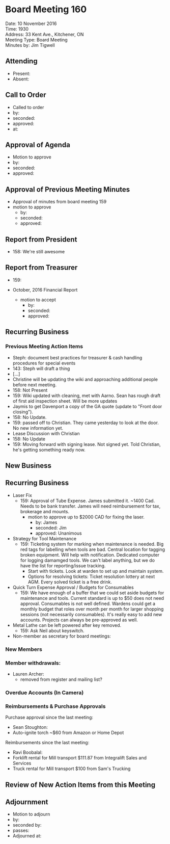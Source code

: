 # Board Meeting 160

Date: 10 November 2016  
Time: 1930  
Address: 33 Kent Ave., Kitchener, ON  
Meeting Type: Board Meeting  
Minutes by: Jim Tigwell

## Attending
* Present:
* Absent:

## Call to Order
* Called to order
 * by:
 * seconded:
 * approved:
 * at:

## Approval of Agenda
* Motion to approve
 * by:
 * seconded:
 * approved:

## Approval of Previous Meeting Minutes  

* Approval of minutes from board meeting 159
 * motion to approve
     * by:
     * seconded:
     * approved:

## Report from President
 * 158: We're still awesome

## Report from Treasurer
 * 159:

* October, 2016 Financial Report
  * motion to accept
     * by:
     * seconded:
     * approved:

## Recurring Business

### Previous Meeting Action Items
* Steph: document best practices for treasurer & cash handling procedures for special events
 * 143: Steph will draft a thing
 * [...]
* Christine will be updating the wiki and approaching additional people before next meeting.
 * 158: Not Present
 * 159: Wiki updated with cleaning, met with Aarno. Sean has rough draft of first aid inspection sheet. Will be more updates
* Jaymis to get Davenport a copy of the GA quote (update to "Front door closing").
 * 158: No Update.
 * 159: passed off to Christian. They came yesterday to look at the door. No new information yet.
* Lease Discussion with Christian
 * 158: No Update
 * 159: Moving forward with signing lease. Not signed yet. Told Christian, he's getting something ready now.

## New Business


## Recurring Business

 * Laser Fix
    * 159: Approval of Tube Expense. James submitted it. ~1400 Cad. Needs to be bank transfer. James will need reimbursement for tax, brokerage and mounts.
      * motion to approve up to $2000 CAD for fixing the laser.
        * by: James
        * seconded: Jim  
        * approved: Unanimous
  * Strategy for Tool Maintenance
    * 159: Ticketing system for marking when maintenance is needed. Big red tags for labelling when tools are bad. Central location for tagging broken equipment. Will help with notification. Dedicated computer for logging damamged tools. We can't label anything, but we do have the list for reporting/issue tracking.
      * Start with tickets. Look at warden to set up and maintain system.
      * Options for resolving tickets: Ticket resolution lottery at next AGM. Every solved ticket is a free drink.
  * Quick Turn Expense Approval / Budgets for Consumables
    * 159: We have enough of a buffer that we could set aside budgets for maintenance and tools. Current standard is up to $50 does not need approval. Consumables is not well defined. Wardens could get a monthly budget that roles over month per month for larger shopping sessions (not necessarily consumables). It's really easy to add new accounts. Projects can always be pre-approved as well.
  * Metal Lathe can be left powered after key removed.
    * 159: Ask Neil about keyswitch.
  * Non-member as secretary for board meetings:


### New Members


### Member withdrawals:
  * Lauren Archer:
    * removed from register and mailing list?


### Overdue Accounts (In Camera)

### Reimbursements & Purchase Approvals
Purchase approval since the last meeting:
 * Sean Stoughton:
  * Auto-ignite torch ~$60 from Amazon or Home Depot

Reimbursements since the last meeting:
 * Ravi Boobalal:
  * Forklift rental for Mill transport $111.87 from Integralift Sales and Services
  * Truck rental for Mill transport  $100 from Sam's Trucking


## Review of New Action Items from this Meeting

## Adjournment
* Motion to adjourn
 * by:
 * seconded by:
 * passes:
* Adjourned at:

